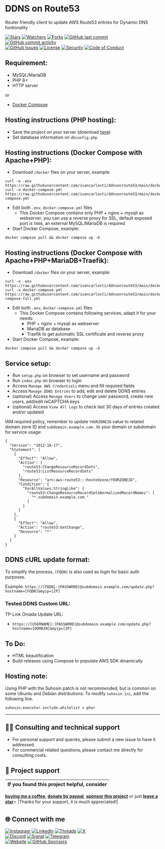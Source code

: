 # DDNS on Route53
Router friendly client to update AWS Route53 entries for Dynamic DNS funtionality

<!-- buttons -->
[![Stars](https://img.shields.io/github/stars/ivancarlosti/ddnsonroute53?label=⭐%20Stars&color=gold&style=flat)](https://github.com/ivancarlosti/ddnsonroute53/stargazers)
[![Watchers](https://img.shields.io/github/watchers/ivancarlosti/ddnsonroute53?label=Watchers&style=flat&color=red)](https://github.com/sponsors/ivancarlosti)
[![Forks](https://img.shields.io/github/forks/ivancarlosti/ddnsonroute53?label=Forks&style=flat&color=ff69b4)](https://github.com/sponsors/ivancarlosti)
[![GitHub last commit](https://img.shields.io/github/last-commit/ivancarlosti/ddnsonroute53?label=Last%20Commit)](https://github.com/ivancarlosti/ddnsonroute53/commits)
[![GitHub commit activity](https://img.shields.io/github/commit-activity/m/ivancarlosti/ddnsonroute53?label=Activity)](https://github.com/ivancarlosti/ddnsonroute53/pulse)  
[![GitHub Issues](https://img.shields.io/github/issues/ivancarlosti/ddnsonroute53?label=Issues&color=orange)](https://github.com/ivancarlosti/ddnsonroute53/issues)
[![License](https://img.shields.io/github/license/ivancarlosti/ddnsonroute53?label=License)](LICENSE)
[![Security](https://img.shields.io/badge/Security-View%20Here-purple)](https://github.com/ivancarlosti/ddnsonroute53/security)
[![Code of Conduct](https://img.shields.io/badge/Code%20of%20Conduct-2.1-4baaaa)](https://github.com/ivancarlosti/ddnsonroute53?tab=coc-ov-file)
<!-- endbuttons -->

## Requirement:

* MySQL/MariaDB
* PHP 8+
* HTTP server

or

* [Docker Compose](https://docs.docker.com/engine/install/)

## Hosting instructions (PHP hosting):

* Save the project on your server (download [here](https://github.com/ivancarlosti/ddnsonroute53/releases/latest))
* Set database information on `dbconfig.php`


## Hosting instructions (Docker Compose with Apache+PHP):

* Download `/docker` files on your server, example:
```
curl -o .env https://raw.githubusercontent.com/ivancarlosti/ddnsonroute53/main/docker/.env
curl -o docker-compose.yml https://raw.githubusercontent.com/ivancarlosti/ddnsonroute53/main/docker/docker-compose.yml
```
* Edit both `.env`, `docker-compose.yml` files
  * This Docker Compose contains only PHP + nginx + mysqli as webserver, you can use a reverse proxy for SSL, default exposed port is `5666`, an external MySQL/MariaDB is required
* Start Docker Compose, example:
```
docker compose pull && docker compose up -d
```

## Hosting instructions (Docker Compose with Apache+PHP+MariaDB+Traefik):

* Download `/docker` files on your server, example:
```
curl -o .env https://raw.githubusercontent.com/ivancarlosti/ddnsonroute53/main/docker/.env
curl -o docker-compose.yml https://raw.githubusercontent.com/ivancarlosti/ddnsonroute53/main/docker/docker-compose-full.yml
```
* Edit both `.env`, `docker-compose.yml` files
  * This Docker Compose contains following services, adapt it for your needs:
    * PHP + nginx + mysqli as webserver
    * MariaDB as database
    * Traefik to get automatic SSL certificate and reverse proxy
* Start Docker Compose, example:
```
docker compose pull && docker compose up -d
```

## Service setup:

* Run `setup.php` on browser to set username and password
* Run `index.php` on browser to login
* Access `Manage AWS Credentials` menu and fill required fields
* Access `Manage DDNS Entries` to add, edit and delete DDNS entries
* (optional) Access `Manage Users` to change user password, create new users, add/edit reCAPTCHA keys
* (optional) Access `View All Logs` to check last 30 days of entries created and/or updated

IAM required policy, remember to update `YOURZONEID` value to related domain zone ID and `subdomain.example.com.` to your domain or subdomain for service usage:

```
{
  "Version": "2012-10-17",
  "Statement": [
    {
      "Effect": "Allow",
      "Action": [
        "route53:ChangeResourceRecordSets",
        "route53:ListResourceRecordSets"
      ],
      "Resource": "arn:aws:route53:::hostedzone/YOURZONEID",
      "Condition": {
        "ForAllValues:StringLike": {
          "route53:ChangeResourceRecordSetsNormalizedRecordNames": [
            "*.subdomain.example.com."
          ]
        }
      }
    },
    {
      "Effect": "Allow",
      "Action": "route53:GetChange",
      "Resource": "*"
    }
  ]
}
```

## DDNS cURL update format:

To simplify the process, `[FQDN]` is also used as login for basic auth purposes.

Example: `https://[FQDN]:[PASSWORD]@subdomain.example.com/update.php?hostname=[FQDN]&myip=[IP]`

### Tested DDNS Custom URL:

TP-Link Omada Update URL:
* `https://[USERNAME]:[PASSWORD]@subdomain.example.com/update.php?hostname=[DOMAIN]&myip=[IP]`

## To Do:

* HTML beautification
* Build releases using Compose to populate AWS SDK dinamically

## Hosting note:

Using PHP with the Suhosin patch is not recommended, but is common on some Ubuntu and Debian distributions. To modify `suhosin.ini`, add the following line.

```
suhosin.executor.include.whitelist = phar
```

<!-- footer -->
---

## 🧑‍💻 Consulting and technical support
* For personal support and queries, please submit a new issue to have it addressed.
* For commercial related questions, please contact me directly for consulting costs. 

## 🩷 Project support
| If you found this project helpful, consider |
| :---: |
[**buying me a coffee**][buymeacoffee], [**donate by paypal**][paypal], [**sponsor this project**][sponsor] or just [**leave a star**](../..)⭐
|Thanks for your support, it is much appreciated!|

## 🌐 Connect with me
[![Instagram](https://img.shields.io/badge/Instagram-@ivancarlos-E4405F)](https://instagram.com/ivancarlos)
[![LinkedIn](https://img.shields.io/badge/LinkedIn-@ivancarlos-0077B5)](https://www.linkedin.com/in/ivancarlos)
[![Threads](https://img.shields.io/badge/Threads-@ivancarlos-808080)](https://threads.net/@ivancarlos)
[![X](https://img.shields.io/badge/X-@ivancarlos-000000)](https://x.com/ivancarlos)  
[![Discord](https://img.shields.io/badge/Discord-@ivancarlos.me-5865F2)](https://discord.com/users/ivancarlos.me)
[![Signal](https://img.shields.io/badge/Signal-@ivancarlos.01-2592E9)](https://icc.gg/.signal)
[![Telegram](https://img.shields.io/badge/Telegram-@ivancarlos-26A5E4)](https://t.me/ivancarlos)  
[![Website](https://img.shields.io/badge/Website-ivancarlos.me-FF6B6B)](https://ivancarlos.me)
[![GitHub Sponsors](https://img.shields.io/github/sponsors/ivancarlosti?label=GitHub%20Sponsors&color=ffc0cb)][sponsor]

[cc]: https://docs.github.com/en/communities/setting-up-your-project-for-healthy-contributions/adding-a-code-of-conduct-to-your-project
[contributing]: https://docs.github.com/en/articles/setting-guidelines-for-repository-contributors
[security]: https://docs.github.com/en/code-security/getting-started/adding-a-security-policy-to-your-repository
[support]: https://docs.github.com/en/articles/adding-support-resources-to-your-project
[it]: https://docs.github.com/en/communities/using-templates-to-encourage-useful-issues-and-pull-requests/configuring-issue-templates-for-your-repository#configuring-the-template-chooser
[prt]: https://docs.github.com/en/communities/using-templates-to-encourage-useful-issues-and-pull-requests/creating-a-pull-request-template-for-your-repository
[funding]: https://docs.github.com/en/articles/displaying-a-sponsor-button-in-your-repository
[ivancarlos]: https://ivancarlos.me
[buymeacoffee]: https://www.buymeacoffee.com/ivancarlos
[paypal]: https://icc.gg/donate
[sponsor]: https://github.com/sponsors/ivancarlosti
